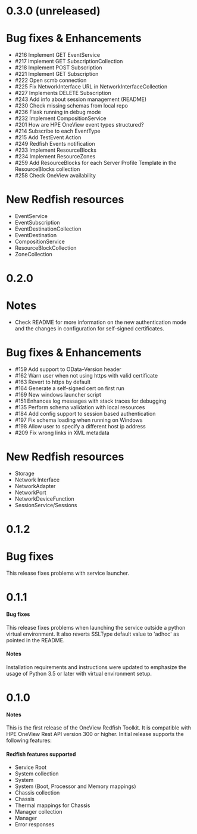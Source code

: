 # 0.3.0 (unreleased)

# Bug fixes & Enhancements
 - #216 Implement GET EventService
 - #217 Implement GET SubscriptionCollection
 - #218 Implement POST Subscription
 - #221 Implement GET Subscription
 - #222 Open scmb connection
 - #225 Fix NetworkInterface URL in NetworkInterfaceCollection
 - #227 Implements DELETE Subscription
 - #243 Add info about session management (README)
 - #230 Check missing schemas from local repo
 - #236 Flask running in debug mode
 - #232 Implement CompositionService
 - #201 How are HPE OneView event types structured?
 - #214 Subscribe to each EventType
 - #215 Add TestEvent Action
 - #249 Redfish Events notification
 - #233 Implement ResourceBlocks
 - #234 Implement ResourceZones
 - #259 Add ResourceBlocks for each Server Profile Template in the ResourceBlocks collection
 - #258 Check OneView availability

# New Redfish resources
 - EventService
 - EventSubscription
 - EventDestinationCollection
 - EventDestination
 - CompositionService
 - ResourceBlockCollection
 - ZoneCollection


# 0.2.0
# Notes
 - Check README for more information on the new authentication mode and
 the changes in configuration for self-signed certificates.

# Bug fixes & Enhancements
 - #159 Add support to OData-Version header
 - #162 Warn user when not using https with valid certificate
 - #163 Revert to https by default
 - #164 Generate a self-signed cert on first run
 - #169 New windows launcher script
 - #151 Enhances log messages with stack traces for debugging
 - #135 Perform schema validation with local resources
 - #184 Add config support to session based authentication
 - #197 Fix schema loading when running on Windows
 - #198 Allow user to specify a different host ip address
 - #209 Fix wrong links in XML metadata

# New Redfish resources
 - Storage
 - Network Interface
 - NetworkAdapter
 - NetworkPort
 - NetworkDeviceFunction
 - SessionService/Sessions


# 0.1.2
# Bug fixes
This release fixes problems with service launcher.

# 0.1.1
#### Bug fixes
This release fixes problems when launching the service outside a python
virtual environment. It also reverts SSLType default value to 'adhoc'
as pointed in the README.

#### Notes
Installation requirements and instructions were updated to emphasize the
usage of Python 3.5 or later with virtual environment setup.


# 0.1.0
#### Notes
This is the first release of the OneView Redfish Toolkit. It is compatible
with HPE OneView Rest API version 300 or higher. Initial release supports
the following features:

#### Redfish features supported
 - Service Root
 - System collection
 - System
 - System (Boot, Processor and Memory mappings)
 - Chassis collection
 - Chassis
 - Thermal mappings for Chassis
 - Manager collection
 - Manager
 - Error responses
